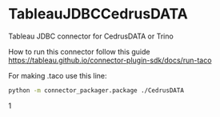 # TableauJDBCCedrusDATA
Tableau JDBC connector for CedrusDATA or Trino

How to run this connector follow this guide https://tableau.github.io/connector-plugin-sdk/docs/run-taco

For making .taco use this line:

```bash
python -m connector_packager.package ./CedrusDATA
```
1
